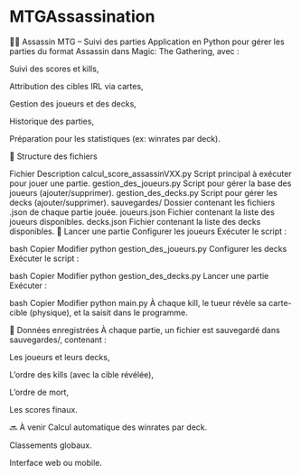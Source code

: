 # MTGAssassination
🧙‍♂️ Assassin MTG – Suivi des parties
Application en Python pour gérer les parties du format Assassin dans Magic: The Gathering, avec :

Suivi des scores et kills,

Attribution des cibles IRL via cartes,

Gestion des joueurs et des decks,

Historique des parties,

Préparation pour les statistiques (ex: winrates par deck).

📁 Structure des fichiers

Fichier	Description
calcul_score_assassinVXX.py	Script principal à exécuter pour jouer une partie.
gestion_des_joueurs.py	Script pour gérer la base des joueurs (ajouter/supprimer).
gestion_des_decks.py	Script pour gérer les decks (ajouter/supprimer).
sauvegardes/	Dossier contenant les fichiers .json de chaque partie jouée.
joueurs.json	Fichier contenant la liste des joueurs disponibles.
decks.json	Fichier contenant la liste des decks disponibles.
🚀 Lancer une partie
Configurer les joueurs
Exécuter le script :

bash
Copier
Modifier
python gestion_des_joueurs.py
Configurer les decks
Exécuter le script :

bash
Copier
Modifier
python gestion_des_decks.py
Lancer une partie
Exécuter :

bash
Copier
Modifier
python main.py
À chaque kill, le tueur révèle sa carte-cible (physique), et la saisit dans le programme.

📝 Données enregistrées
À chaque partie, un fichier est sauvegardé dans sauvegardes/, contenant :

Les joueurs et leurs decks,

L’ordre des kills (avec la cible révélée),

L’ordre de mort,

Les scores finaux.

🔜 À venir
Calcul automatique des winrates par deck.

Classements globaux.

Interface web ou mobile.
